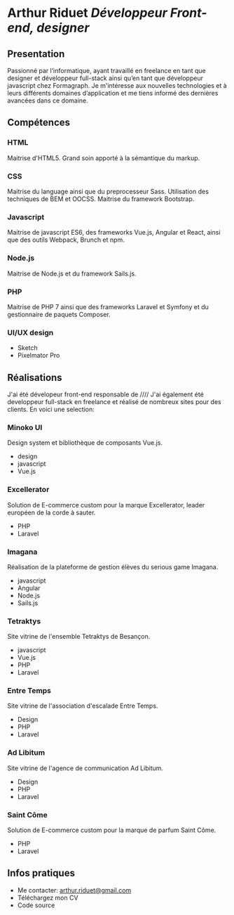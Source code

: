 # Arthur Riduet *Développeur Front-end, designer*

## Presentation
Passionné par l’informatique, ayant travaillé en freelance en tant que designer et développeur full-stack ainsi qu’en tant que développeur javascript chez Formagraph. Je m'intéresse aux nouvelles technologies et à leurs différents domaines d’application et me tiens informé des dernières avancées dans ce domaine.

## Compétences
### HTML
Maitrise d'HTML5. Grand soin apporté à la sémantique du markup.

### CSS
Maitrise du language ainsi que du preprocesseur Sass. Utilisation des techniques de BEM et OOCSS. Maitrise du framework Bootstrap.

### Javascript
Maitrise de javascript ES6, des frameworks Vue.js, Angular et React, ainsi que des outils Webpack, Brunch et npm.

### Node.js
Maitrise de Node.js et du framework Sails.js.

### PHP
Maitrise de PHP 7 ainsi que des frameworks Laravel et Symfony et du gestionnaire de paquets Composer.

### UI/UX design
- Sketch
- Pixelmator Pro

## Réalisations
J'ai été dévelopeur front-end responsable de //// J'ai également été developpeur full-stack en freelance et réalisé de nombreux sites pour des clients. En voici une selection:

### Minoko UI
Design system et bibliothèque de composants Vue.js.
- design
- javascript
- Vue.js

### Excellerator
Solution de E-commerce custom pour la marque Excellerator, leader européen de la corde à sauter.
- PHP
- Laravel

### Imagana
Réalisation de la plateforme de gestion élèves du serious game Imagana.
- javascript
- Angular
- Node.js
- Sails.js

### Tetraktys
Site vitrine de l'ensemble Tetraktys de Besançon.
- javascript
- Vue.js
- PHP
- Laravel

### Entre Temps
Site vitrine de l'association d'escalade Entre Temps.
- Design
- PHP
- Laravel

### Ad Libitum
Site vitrine de l'agence de communication Ad Libitum.
- Design
- PHP
- Laravel

### Saint Côme
Solution de E-commerce custom pour la marque de parfum Saint Côme.
- PHP
- Laravel

## Infos pratiques
- Me contacter: arthur.riduet@gmail.com
- Téléchargez mon CV
- Code source
